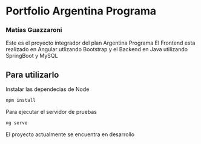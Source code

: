 # Portfolio Argentina Programa
### Matías Guazzaroni

Este es el proyecto integrador del plan Argentina Programa
El Frontend esta realizado en Angular utlizando Bootstrap y el Backend en Java utilizando SpringBoot y MySQL


## Para utilizarlo


Instalar las dependecias de Node

```sh
npm install
```

Para ejecutar el servidor de pruebas

```sh
ng serve
```

El proyecto actualmente se encuentra en desarrollo